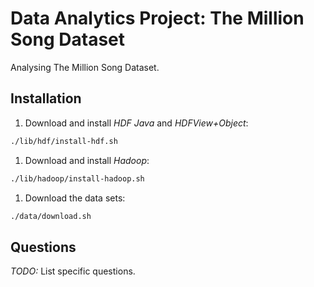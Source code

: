 # Data Analytics Project: The Million Song Dataset

Analysing The Million Song Dataset.

## Installation

1. Download and install _HDF Java_ and _HDFView+Object_:  
```bash
./lib/hdf/install-hdf.sh
```
1. Download and install _Hadoop_:  
```bash
./lib/hadoop/install-hadoop.sh
```
1. Download the data sets:  
```bash
./data/download.sh
```

## Questions
  
*TODO:* List specific questions.
